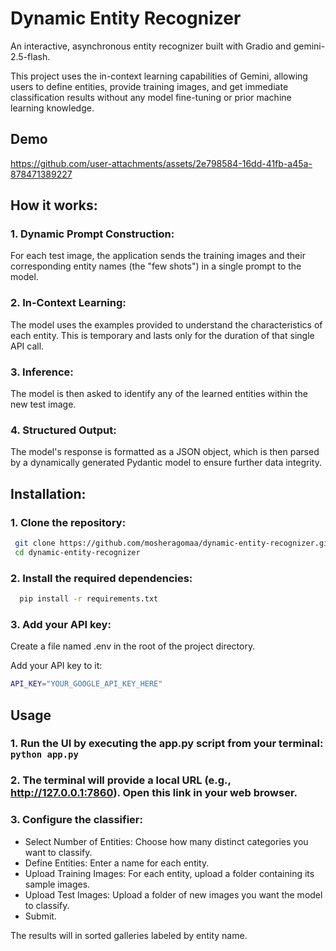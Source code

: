 # Dynamic Entity Recognizer

An interactive, asynchronous entity recognizer built with Gradio and gemini-2.5-flash.


This project uses the in-context learning capabilities of Gemini, allowing users to define entities, provide training images, and get immediate classification results without any model fine-tuning or prior machine learning knowledge.

## Demo 


https://github.com/user-attachments/assets/2e798584-16dd-41fb-a45a-878471389227




## How it works:
### 1.  Dynamic Prompt Construction:
For each test image, the application sends the training images and their corresponding entity names (the "few shots") in a single prompt to the model.

### 2. In-Context Learning: 
The model uses the examples provided to understand the characteristics of each entity. This is temporary and lasts only for the duration of that single API call.

### 3. Inference:
The model is then asked to identify any of the learned entities within the new test image.

### 4. Structured Output:
The model's response is formatted as a JSON object, which is then parsed by a dynamically generated Pydantic model to ensure further data integrity.

## Installation: 

### 1. Clone the repository:
  ``` bash
   git clone https://github.com/mosheragomaa/dynamic-entity-recognizer.git
   cd dynamic-entity-recognizer
  ```


### 2. Install the required dependencies:
```bash
  pip install -r requirements.txt
```
 

### 3. Add your API key:

Create a file named .env in the root of the project directory.

Add your API key to it: 
```bash 
API_KEY="YOUR_GOOGLE_API_KEY_HERE"
```

## Usage
### 1. Run the UI by executing the app.py script from your terminal: `python app.py`

### 2. The terminal will provide a local URL (e.g., http://127.0.0.1:7860). Open this link in your web browser.

### 3. Configure the classifier:
  - Select Number of Entities: Choose how many distinct categories you want to classify.
  - Define Entities: Enter a name for each entity.
  - Upload Training Images: For each entity, upload a folder containing its sample images.
  - Upload Test Images: Upload a folder of new images you want the model to classify.
  - Submit.

The results will in sorted galleries labeled by entity name.

